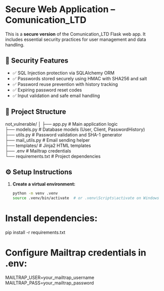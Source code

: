 # Secure Web Application – Comunication_LTD

This is a **secure version** of the Comunication_LTD Flask web app. It includes essential security practices for user management and data handling.

## 🔐 Security Features

- ✅ SQL Injection protection via SQLAlchemy ORM
- ✅ Passwords stored securely using HMAC with SHA256 and salt
- ✅ Password reuse prevention with history tracking
- ✅ Expiring password reset codes
- ✅ Input validation and safe email handling

## 📁 Project Structure

not_vulnerable/
│
├── app.py # Main application logic\
├── models.py # Database models (User, Client, PasswordHistory)\
├── utils.py # Password validation and SHA-1 generator\
├── mail_utils.py # Email sending helper\
├── templates/ # Jinja2 HTML templates\
├── .env # Mailtrap credentials\
└── requirements.txt # Project dependencies


## ⚙️ Setup Instructions

1. **Create a virtual environment:**
   ```bash
   python -m venv .venv
   source .venv/bin/activate  # or .venv\Scripts\activate on Windows

# Install dependencies:
pip install -r requirements.txt

# Configure Mailtrap credentials in .env:
MAILTRAP_USER=your_mailtrap_username\
MAILTRAP_PASS=your_mailtrap_password
